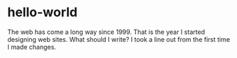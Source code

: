 # hello-world
The web has come a long way since 1999. That is the year I started designing web sites. 
What should I write? I took a line out from the first time I made changes.
